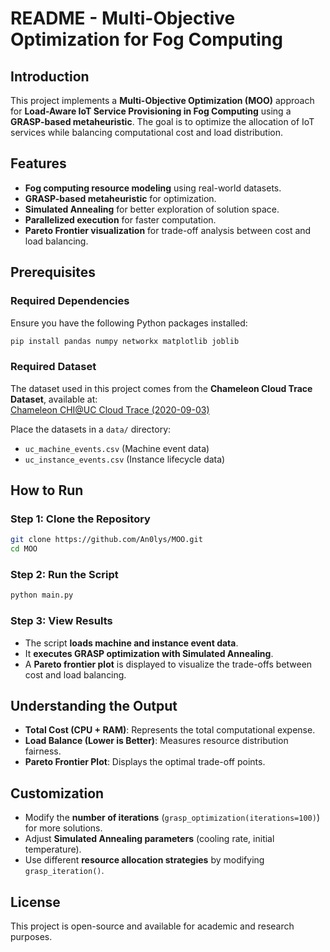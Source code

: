 # README - Multi-Objective Optimization for Fog Computing

## Introduction
This project implements a **Multi-Objective Optimization (MOO)** approach for **Load-Aware IoT Service Provisioning in Fog Computing** using a **GRASP-based metaheuristic**. The goal is to optimize the allocation of IoT services while balancing computational cost and load distribution.

## Features
- **Fog computing resource modeling** using real-world datasets.
- **GRASP-based metaheuristic** for optimization.
- **Simulated Annealing** for better exploration of solution space.
- **Parallelized execution** for faster computation.
- **Pareto Frontier visualization** for trade-off analysis between cost and load balancing.

## Prerequisites
### Required Dependencies
Ensure you have the following Python packages installed:
```bash
pip install pandas numpy networkx matplotlib joblib
```

### Required Dataset
The dataset used in this project comes from the **Chameleon Cloud Trace Dataset**, available at:  
[Chameleon CHI@UC Cloud Trace (2020-09-03)](https://www.scienceclouds.org/cloud-traces/chameleon-chiuc-cloud-trace-2020-09-03)

Place the datasets in a `data/` directory:
- `uc_machine_events.csv` (Machine event data)
- `uc_instance_events.csv` (Instance lifecycle data)

## How to Run
### Step 1: Clone the Repository
```bash
git clone https://github.com/An0lys/MOO.git
cd MOO
```

### Step 2: Run the Script
```bash
python main.py
```

### Step 3: View Results
- The script **loads machine and instance event data**.
- It **executes GRASP optimization with Simulated Annealing**.
- A **Pareto frontier plot** is displayed to visualize the trade-offs between cost and load balancing.

## Understanding the Output
- **Total Cost (CPU + RAM)**: Represents the total computational expense.
- **Load Balance (Lower is Better)**: Measures resource distribution fairness.
- **Pareto Frontier Plot**: Displays the optimal trade-off points.

## Customization
- Modify the **number of iterations** (`grasp_optimization(iterations=100)`) for more solutions.
- Adjust **Simulated Annealing parameters** (cooling rate, initial temperature).
- Use different **resource allocation strategies** by modifying `grasp_iteration()`.

## License
This project is open-source and available for academic and research purposes.